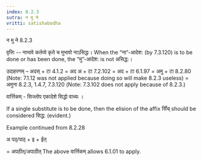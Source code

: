```yaml
---
index: 8.2.3
sutra: न मु ने
vritti: satishabodha
---
```



 न मु ने 8.2.3 


वृत्तिः -- नाभावे कर्तव्‍ये कृते च मुभावो नाऽसिद्धः। When the “ना”-आदेश: (by 7.3.120) is to be done or has been done, the “मु”-आदेश: is not असिद्ध:। 


उदाहरणम् – अदस् + टा 4.1.2 = अद अ + टा 7.2.102 = अद + टा 6.1.97 = अमु + टा 8.2.80 (Note: 7.1.12 was not applied because doing so will make 8.2.3 useless) = अमुना 8.2.3, 1.4.7, 7.3.120 (Note: 7.3.102 does not apply because of 8.2.3.) 


वार्त्तिकम् - सिज्लोप एकादेशे सिद्धो वाच्यः ।


If a single substitute is to be done, then the elision of the affix सिँच् should be considered सिद्ध: (evident.)


Example continued from 8.2.28


अ पठ्/पाठ् + इ + ईत्

= अपठीत्/अपाठीत् The above वार्त्तिकम् allows 6.1.01 to apply.





